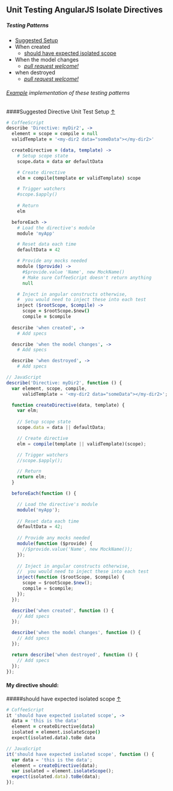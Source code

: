 ## Unit Testing AngularJS Isolate Directives

##### Testing Patterns

* [Suggested Setup](#suggested-directive-unit-test-setup-)
* When created
  * [should have expected isolated scope](#should-have-expected-isolated-scope-)
* When the model changes
  * *[pull request welcome!](../#contributing-test-patterns)*
* when destroyed
  * *[pull request welcome!](../#contributing-test-patterns)*

###### [Example](../example) implementation of these testing patterns

####Suggested Directive Unit Test Setup [&#8593;](#testing-patterns)
```CoffeeScript
# CoffeeScript
describe 'Directive: myDir2', ->
  element = scope = compile = null
  validTemplate = '<my-dir2 data="someData"></my-dir2>'

  createDirective = (data, template) ->
    # Setup scope state
    scope.data = data or defaultData

    # Create directive
    elm = compile(template or validTemplate) scope

    # Trigger watchers
    #scope.$apply()
    
    # Return
    elm

  beforeEach ->
    # Load the directive's module
    module 'myApp'

    # Reset data each time
    defaultData = 42

    # Provide any mocks needed
    module ($provide) ->
      #$provide.value 'Name', new MockName()
      # Make sure CoffeeScript doesn't return anything
      null

    # Inject in angular constructs otherwise,
    #  you would need to inject these into each test
    inject ($rootScope, $compile) ->
      scope = $rootScope.$new()
      compile = $compile
    
  describe 'when created', ->
    # Add specs

  describe 'when the model changes', ->
    # Add specs

  describe 'when destroyed', ->
    # Add specs
```

```JavaScript
// JavaScript
describe('Directive: myDir2', function () {
  var element, scope, compile,
      validTemplate = '<my-dir2 data="someData"></my-dir2>';

  function createDirective(data, template) {
    var elm;
    
    // Setup scope state
    scope.data = data || defaultData;

    // Create directive
    elm = compile(template || validTemplate)(scope);

    // Trigger watchers
    //scope.$apply();

    // Return
    return elm;
  }

  beforeEach(function () {

    // Load the directive's module
    module('myApp');
    
    // Reset data each time
    defaultData = 42;
    
    // Provide any mocks needed
    module(function ($provide) {
      //$provide.value('Name', new MockName());
    });
    
    // Inject in angular constructs otherwise,
    //  you would need to inject these into each test
    inject(function ($rootScope, $compile) {
      scope = $rootScope.$new();
      compile = $compile;
    });
  });

  describe('when created', function () {
    // Add specs
  });

  describe('when the model changes', function () {
    // Add specs
  });

  return describe('when destroyed', function () {
    // Add specs
  });
});
```

#### My directive should:


#####should have expected isolated scope [&#8593;](#testing-patterns)
```CoffeeScript
# CoffeeScript
it 'should have expected isolated scope', ->
  data = 'this is the data'
  element = createDirective(data)
  isolated = element.isolateScope()
  expect(isolated.data).toBe data
```

```JavaScript
// JavaScript
it('should have expected isolated scope', function () {
  var data = 'this is the data';
  element = createDirective(data);
  var isolated = element.isolateScope();
  expect(isolated.data).toBe(data);
});
```


